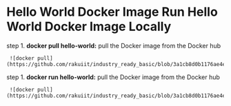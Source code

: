 # Hello World Docker Image Run Hello World Docker Image Locally

step 1. **docker pull hello-world:** pull the Docker image from the Docker hub

           
     ![docker pull](https://github.com/rakuiit/industry_ready_basic/blob/3a1cb8d0b1176ae4e85f6eb49e0273d8e6634be9/GIT/Task_1/screenshot/docker_pull.png)   
    

step 1. **docker run hello-world:** pull the Docker image from the Docker hub

           
     ![docker pull](https://github.com/rakuiit/industry_ready_basic/blob/3a1cb8d0b1176ae4e85f6eb49e0273d8e6634be9/GIT/Task_1/screenshot/docker_run_task2.png)  